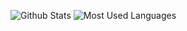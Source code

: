![Github Stats](https://github-readme-stats.vercel.app/api?username=fatdove77&show_icons=true&theme=dark&count_private=true)
![Most Used Languages](https://github-readme-stats.vercel.app/api/top-langs/?username=fatdove77&theme=dark&layout=compact)
